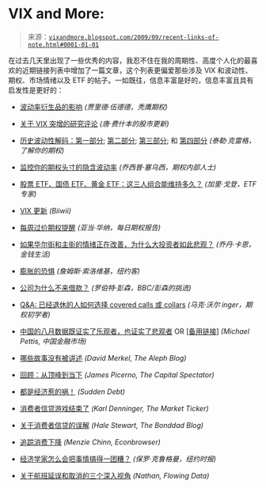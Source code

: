 <!--yml

category: 未分类

date: 2024-05-18 17:30:06

-->

# VIX and More:

> 来源：[`vixandmore.blogspot.com/2009/09/recent-links-of-note.html#0001-01-01`](http://vixandmore.blogspot.com/2009/09/recent-links-of-note.html#0001-01-01)

在过去几天里出现了一些优秀的内容，我忍不住在我的周期性、高度个人化的最喜欢的近期链接列表中增加了一篇文章，这个列表更偏爱那些涉及 VIX 和波动性、期权、市场情绪以及 ETF 的帖子。一如既往，信息丰富是好的，信息丰富且具有启发性是更好的：

+   [波动率衍生品的影响](http://www.condoroptions.com/index.php/volatility/the-impact-of-volatility-derivatives/) *(贾里德·伍德德，秃鹰期权)*

+   [关于 VIX 突增的研究评论](https://www.donfishback.com/blog/2009/09/11/comments-on-a-study-of-vix-spikes/) *(唐·费什本的股市更新)*

+   [历史波动性解码：第一部分](http://tylerstrading.blogspot.com/2009/09/historical-volatility-demystified-part.html); [第二部分](http://tylerstrading.blogspot.com/2009/09/historical-volatility-demystified-part_09.html); [第三部分](http://tylerstrading.blogspot.com/2009/09/historical-volatility-demystified-part_10.html); 和 [第四部分](http://tylerstrading.blogspot.com/2009/09/historical-volatility-demystified-part_11.html) *(泰勒·克雷格，了解你的期权)*

+   [监控你的期权头寸的隐含波动率](http://www.theoptionsinsider.com/tradingtechnology/?id=3015) *(乔西普·塞乌西，期权内部人士)*

+   [股票 ETF、国债 ETF、黄金 ETF：这三人组合能维持多久？](http://www.etfexpert.com/etf_expert/2009/09/stock-etfs-treasury-bond-etfs-gold-etfs-how-can-this-threesome-last.html) *(加里·戈登，ETF 专家)*

+   [VIX 更新](http://biiwii.blogspot.com/2009/09/vix-updated_10.html) *(Biiwii)*

+   [每周过价期权提醒](http://dailyoptionsreport.com/blog/post/weekly-overpriced-options-reminder/) *(亚当·华纳，每日期权报告)*

+   [如果华尔街和主街的情绪正在改善，为什么大投资者如此悲观？](http://mymoneylife.blogspot.com/2009/09/if-sentiment-is-improving-on-wall.html) *(乔丹·卡恩，金钱生活)*

+   [膨胀的恐惧](http://www.newyorker.com/talk/financial/2009/09/14/090914ta_talk_surowiecki) *(詹姆斯·索洛维基，纽约客)*

+   [公司为什么不来借款？](http://www.bbc.co.uk/blogs/thereporters/robertpeston/2009/09/why_are_companies_not_borrowin.html) *(罗伯特·彭森，BBC/彭森的挑选)*

+   [Q&A: 已经退休的人如何选择 covered calls 或 collars](http://blog.mdwoptions.com/options_for_rookies/2009/09/q-a-covered-calls-or-collars-when-already-retired.html) *(马克·沃尔 inger，期权初学者)*

+   [中国的八月数据既证实了乐观者，也证实了悲观者](http://mpettis.com/2009/09/china%e2%80%99s-august-data-confirms-both-optimists-and-pessimists/) OR [[备用链接](http://www.greenfaucet.com/economy/chinas-august-data-pleases-both-sentiment-camps/75640)] *(Michael Pettis, 中国金融市场)*

+   [哪些故事没有被讲述](http://alephblog.com/2009/09/10/what-stories-arent-being-told/) *(David Merkel, The Aleph Blog)*

+   [回顾：从顶峰到当下](http://www.capitalspectator.com/archives/2009/09/looking_back_fr.html) *(James Picerno, The Capital Spectator)*

+   [都是经济惹的祸！](http://suddendebt.blogspot.com/2009/09/its-economy-stupid.html) *(Sudden Debt)*

+   [消费者信贷游戏结束了](http://market-ticker.denninger.net/archives/1422-The-Consumer-Credit-Game-Is-OVER.html) *(Karl Denninger, The Market Ticker)*

+   [关于消费者信贷的误解](http://bonddad.blogspot.com/2009/09/getting-it-wrong-about-consumer-credit.html) *(Hale Stewart, The Bonddad Blog)*

+   [追踪消费下降](http://www.econbrowser.com/archives/2009/09/tracking_the_co.html) *(Menzie Chinn, Econbrowser)*

+   [经济学家怎么会把事情搞得一团糟？](http://www.nytimes.com/2009/09/06/magazine/06Economic-t.html?em=&pagewanted=all) *(保罗·克鲁格曼，纽约时报)*

+   [关于航班延误和取消的三个深入视角](http://flowingdata.com/2009/09/10/3-in-depth-views-of-flight-delays-and-cancellations/) *(Nathan, Flowing Data)*
